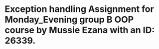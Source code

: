 # Exception handling Assignment for Monday_Evening group B  OOP course by Mussie Ezana with an ID: 26339.
